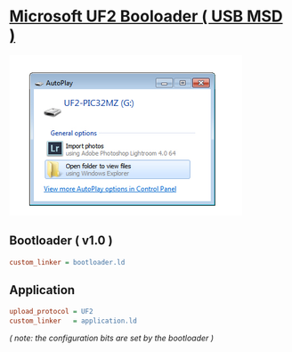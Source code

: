 # [Microsoft UF2 Booloader ( USB MSD )](https://github.com/microsoft/uf2)

![pic32mz](https://raw.githubusercontent.com/Wiz-IO/examples-XC32/main/PIC32MZ-EFM-UF2/UF2.jpg)

## Bootloader ( v1.0 )
```ini
custom_linker = bootloader.ld 
```

## Application
```ini
upload_protocol = UF2
custom_linker   = application.ld
```

_( note: the configuration bits are set by the bootloader )_
